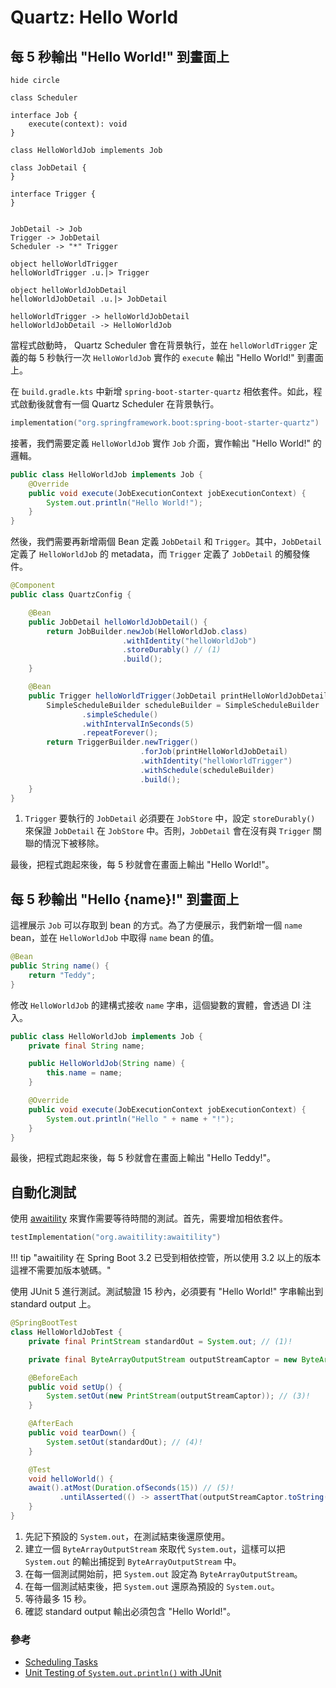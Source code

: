 # Quartz: Hello World

## 每 5 秒輸出 "Hello World!" 到畫面上

```plantuml
hide circle

class Scheduler

interface Job {
    execute(context): void
}

class HelloWorldJob implements Job

class JobDetail {
}

interface Trigger {
}


JobDetail -> Job
Trigger -> JobDetail
Scheduler -> "*" Trigger

object helloWorldTrigger
helloWorldTrigger .u.|> Trigger

object helloWorldJobDetail
helloWorldJobDetail .u.|> JobDetail

helloWorldTrigger -> helloWorldJobDetail
helloWorldJobDetail -> HelloWorldJob
```

當程式啟動時， Quartz Scheduler 會在背景執行，並在 `helloWorldTrigger` 定義的每 5 秒執行一次 `HelloWorldJob` 實作的 `execute` 輸出 "Hello World!" 到畫面上。

在 `build.gradle.kts` 中新增 `spring-boot-starter-quartz` 相依套件。如此，程式啟動後就會有一個 Quartz Scheduler 在背景執行。

```kotlin title="build.gradle.kts"
implementation("org.springframework.boot:spring-boot-starter-quartz")
```

接著，我們需要定義 `HelloWorldJob` 實作 `Job` 介面，實作輸出 "Hello World!" 的邏輯。

```java title="HelloWorldJob.java"
public class HelloWorldJob implements Job {
    @Override
    public void execute(JobExecutionContext jobExecutionContext) {
        System.out.println("Hello World!");
    }
}
```

然後，我們需要再新增兩個 Bean 定義 `JobDetail` 和 `Trigger`。其中，`JobDetail` 定義了 `HelloWorldJob` 的 metadata，而 `Trigger` 定義了 `JobDetail` 的觸發條件。

``` java title="QuartzConfig.java"
@Component
public class QuartzConfig {

    @Bean
    public JobDetail helloWorldJobDetail() {
        return JobBuilder.newJob(HelloWorldJob.class)
                         .withIdentity("helloWorldJob")
                         .storeDurably() // (1)
                         .build();
    }

    @Bean
    public Trigger helloWorldTrigger(JobDetail printHelloWorldJobDetail) {
        SimpleScheduleBuilder scheduleBuilder = SimpleScheduleBuilder
                .simpleSchedule()
                .withIntervalInSeconds(5)
                .repeatForever();
        return TriggerBuilder.newTrigger()
                             .forJob(printHelloWorldJobDetail)
                             .withIdentity("helloWorldTrigger")
                             .withSchedule(scheduleBuilder)
                             .build();
    }
}
```

1. `Trigger` 要執行的 `JobDetail` 必須要在 `JobStore` 中，設定 `storeDurably()` 來保證 `JobDetail` 在 `JobStore` 中。否則，`JobDetail` 會在沒有與 `Trigger` 關聯的情況下被移除。

最後，把程式跑起來後，每 5 秒就會在畫面上輸出 "Hello World!"。

## 每 5 秒輸出 "Hello {name}!" 到畫面上

這裡展示 `Job` 可以存取到 bean 的方式。為了方便展示，我們新增一個 `name` bean，並在 `HelloWorldJob` 中取得 `name` bean 的值。

```java title="HelloWorldJob.java"
@Bean
public String name() {
    return "Teddy";
}
```

修改 `HelloWorldJob` 的建構式接收 `name` 字串，這個變數的實體，會透過 DI 注入。

```java title="HelloWorldJob.java" hl_lines="2 4 5 6 10"
public class HelloWorldJob implements Job {
    private final String name;

    public HelloWorldJob(String name) {
        this.name = name;
    }

    @Override
    public void execute(JobExecutionContext jobExecutionContext) {
        System.out.println("Hello " + name + "!");
    }
}
```

最後，把程式跑起來後，每 5 秒就會在畫面上輸出 "Hello Teddy!"。

## 自動化測試

使用 [awaitility](https://github.com/awaitility/awaitility) 來實作需要等待時間的測試。首先，需要增加相依套件。

```kotlin title="build.gradle.kts"
testImplementation("org.awaitility:awaitility")
```

!!! tip "awaitility 在 Spring Boot 3.2 已受到相依控管，所以使用 3.2 以上的版本這裡不需要加版本號碼。"

使用 JUnit 5 進行測試。測試驗證 15 秒內，必須要有 "Hello World!" 字串輸出到 standard output 上。

```java
@SpringBootTest
class HelloWorldJobTest {
    private final PrintStream standardOut = System.out; // (1)!

    private final ByteArrayOutputStream outputStreamCaptor = new ByteArrayOutputStream(); // (2)!

    @BeforeEach
    public void setUp() {
        System.setOut(new PrintStream(outputStreamCaptor)); // (3)!
    }

    @AfterEach
    public void tearDown() {
        System.setOut(standardOut); // (4)!
    }

    @Test
    void helloWorld() {
    await().atMost(Duration.ofSeconds(15)) // (5)!
           .untilAsserted(() -> assertThat(outputStreamCaptor.toString()).contains("Hello World!")); // (6)!
    }
}
```

1. 先記下預設的 `System.out`，在測試結束後還原使用。
2. 建立一個 `ByteArrayOutputStream` 來取代 `System.out`，這樣可以把 `System.out` 的輸出捕捉到 `ByteArrayOutputStream` 中。
3. 在每一個測試開始前，把 `System.out` 設定為 `ByteArrayOutputStream`。
4. 在每一個測試結束後，把 `System.out` 還原為預設的 `System.out`。
5. 等待最多 15 秒。
6. 確認 standard output 輸出必須包含 "Hello World!"。

### 參考

- [Scheduling Tasks](https://spring.io/guides/gs/scheduling-tasks)
- [Unit Testing of `System.out.println()` with JUnit](https://www.baeldung.com/java-testing-system-out-println)